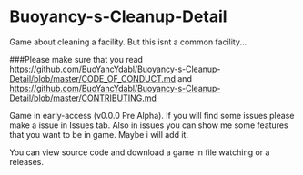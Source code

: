 # Buoyancy-s-Cleanup-Detail
Game about cleaning a facility. But this isnt a common facility...

###Please make sure that you read https://github.com/BuoYancYdabl/Buoyancy-s-Cleanup-Detail/blob/master/CODE_OF_CONDUCT.md and
https://github.com/BuoYancYdabl/Buoyancy-s-Cleanup-Detail/blob/master/CONTRIBUTING.md

Game in early-access (v0.0.0 Pre Alpha). If you will find some issues
please make a issue in Issues tab. Also in issues you can show me some features
that you want to be in game. Maybe i will add it.

You can view source code and download a game in file watching or a releases.
